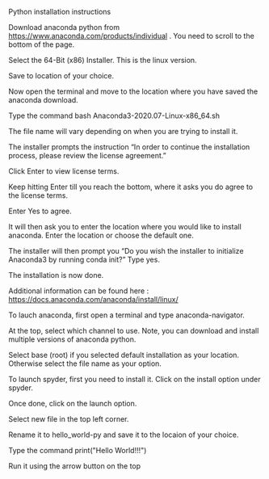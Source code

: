Python installation instructions

Download anaconda python from https://www.anaconda.com/products/individual .  You need to scroll to the bottom of the page.

Select the 64-Bit (x86) Installer. This is the linux version.

Save to location of your choice.

Now open the terminal and move to the location where you have saved the anaconda download.

Type the command bash Anaconda3-2020.07-Linux-x86_64.sh

The file name will vary depending on when you are trying to install it.

The installer prompts the instruction “In order to continue the installation process, please review the license agreement.” 

Click Enter to view license terms.

Keep hitting Enter till you reach the bottom, where it asks you do agree to the license terms.

Enter Yes to agree.

It will then ask you to enter the location where you would like to install anaconda. Enter the location or choose the default one.

The installer will then prompt you “Do you wish the installer to initialize Anaconda3 by running conda init?” Type yes.

The installation is now done.

Additional information can be found here : https://docs.anaconda.com/anaconda/install/linux/

To lauch anaconda, first open a terminal and type anaconda-navigator.

At the top, select which channel to use. Note, you can download and install multiple versions of anaconda python. 

Select base (root) if you selected default installation as your location. Otherwise select the file name as your option.

To launch spyder, first you need to install it. Click on the install option under spyder.

Once done, click on the launch option.

Select new file in the top left corner. 

Rename it to hello_world-py and save it to the locaion of your choice.

Type the command print("Hello World!!!")

Run it using the arrow button on the top

